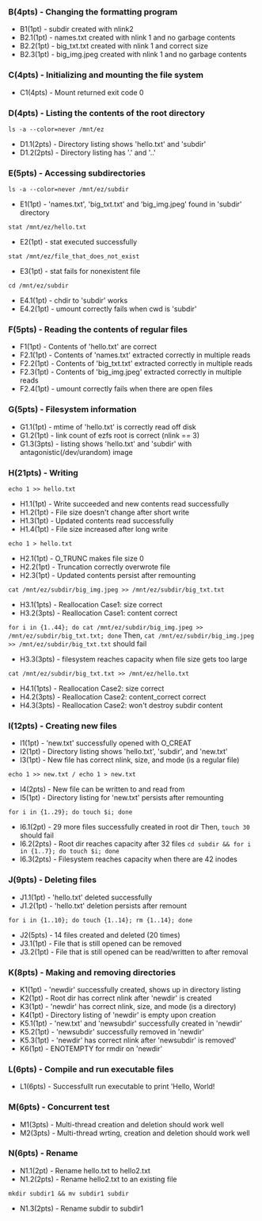 ### B(4pts) - Changing the formatting program
- B1(1pt) - subdir created with nlink2
- B2.1(1pt) - names.txt created with nlink 1 and no garbage contents
- B2.2(1pt) - big_txt.txt created with nlink 1 and correct size
- B2.3(1pt) - big_img.jpeg created with nlink 1 and no garbage contents

### C(4pts) - Initializing and mounting the file system
- C1(4pts) - Mount returned exit code 0

### D(4pts) - Listing the contents of the root directory
`ls -a --color=never /mnt/ez`
- D1.1(2pts) - Directory listing shows 'hello.txt' and 'subdir'
- D1.2(2pts) - Directory listing has '.' and '..'

### E(5pts) - Accessing subdirectories
`ls -a --color=never /mnt/ez/subdir`
- E1(1pt) - 'names.txt', 'big_txt.txt' and 'big_img.jpeg' found in 'subdir' directory

`stat /mnt/ez/hello.txt`
- E2(1pt) - stat executed successfully

`stat /mnt/ez/file_that_does_not_exist`
- E3(1pt) - stat fails for nonexistent file

`cd /mnt/ez/subdir`
- E4.1(1pt) - chdir to 'subdir' works
- E4.2(1pt) - umount correctly fails when cwd is 'subdir'


### F(5pts) - Reading the contents of regular files
- F1(1pt) - Contents of 'hello.txt' are correct
- F2.1(1pt) - Contents of 'names.txt' extracted correctly in multiple reads
- F2.2(1pt) - Contents of 'big_txt.txt' extracted correctly in multiple reads
- F2.3(1pt) - Contents of 'big_img.jpeg' extracted correctly in multiple reads
- F2.4(1pt) - umount correctly fails when there are open files

### G(5pts) - Filesystem information
- G1.1(1pt) - mtime of 'hello.txt' is correctly read off disk
- G1.2(1pt) - link count of ezfs root is correct (nlink == 3)
- G1.3(3pts) - listing shows 'hello.txt' and 'subdir' with antagonistic(/dev/urandom) image

### H(21pts) - Writing
`echo 1 >> hello.txt`
- H1.1(1pt) - Write succeeded and new contents read successfully
- H1.2(1pt) - File size doesn't change after short write
- H1.3(1pt) - Updated contents read successfully
- H1.4(1pt) - File size increased after long write

`echo 1 > hello.txt`
- H2.1(1pt) - O_TRUNC makes file size 0
- H2.2(1pt) - Truncation correctly overwrote file
- H2.3(1pt) - Updated contents persist after remounting

`cat /mnt/ez/subdir/big_img.jpeg >> /mnt/ez/subdir/big_txt.txt`
- H3.1(1pts) - Reallocation Case1: size correct
- H3.2(3pts) - Reallocation Case1: content correct

`for i in {1..44}; do cat /mnt/ez/subdir/big_img.jpeg >> /mnt/ez/subdir/big_txt.txt; done`
Then, `cat /mnt/ez/subdir/big_img.jpeg >> /mnt/ez/subdir/big_txt.txt` should fail
- H3.3(3pts) - filesystem reaches capacity when file size gets too large

`cat /mnt/ez/subdir/big_txt.txt >> /mnt/ez/hello.txt`
- H4.1(1pts) - Reallocation Case2: size correct
- H4.2(3pts) - Reallocation Case2: content_correct correct
- H4.3(3pts) - Reallocation Case2: won't destroy subdir content

### I(12pts) - Creating new files
- I1(1pt) - 'new.txt' successfully opened with O_CREAT
- I2(1pt) - Directory listing shows 'hello.txt', 'subdir', and 'new.txt'
- I3(1pt) - New file has correct nlink, size, and mode (is a regular file)

`echo 1 >> new.txt / echo 1 > new.txt`
- I4(2pts) - New file can be written to and read from
- I5(1pt) - Directory listing for 'new.txt' persists after remounting

`for i in {1..29}; do touch $i; done`
- I6.1(2pt) - 29 more files successfully created in root dir
Then, `touch 30` should fail
- I6.2(2pts) - Root dir reaches capacity after 32 files
`cd subdir && for i in {1..7}; do touch $i; done`
- I6.3(2pts) - Filesystem reaches capacity when there are 42 inodes

### J(9pts) - Deleting files
- J1.1(1pt) - 'hello.txt' deleted successfully
- J1.2(1pt) - 'hello.txt' deletion persists after remount

`for i in {1..10}; do touch {1..14}; rm {1..14}; done`
- J2(5pts) - 14 files created and deleted (20 times)
- J3.1(1pt) - File that is still opened can be removed
- J3.2(1pt) - File that is still opened can be read/written to after removal

### K(8pts) - Making and removing directories
- K1(1pt) - 'newdir' successfully created, shows up in directory listing
- K2(1pt) - Root dir has correct nlink after 'newdir' is created
- K3(1pt) - 'newdir' has correct nlink, size, and mode (is a directory)
- K4(1pt) - Directory listing of 'newdir' is empty upon creation
- K5.1(1pt) - 'new.txt' and 'newsubdir' successfully created in 'newdir'
- K5.2(1pt) - 'newsubdir' successfully removed in 'newdir'
- K5.3(1pt) - 'newdir' has correct nlink after 'newsubdir' is removed'
- K6(1pt) - ENOTEMPTY for rmdir on 'newdir'

### L(6pts) - Compile and run executable files
- L1(6pts) - Successfullt run executable to print 'Hello, World!

### M(6pts) - Concurrent test
- M1(3pts) - Multi-thread creation and deletion should work well
- M2(3pts) - Multi-thread wrting, creation and deletion should work well

### N(6pts) - Rename
- N1.1(2pt) - Rename hello.txt to hello2.txt
- N1.2(2pts) - Rename hello2.txt to an existing file

`mkdir subdir1 && mv subdir1 subdir`
- N1.3(2pts) - Rename subdir to subdir1